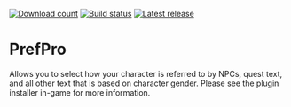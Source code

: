 [![Download count](https://img.shields.io/endpoint?url=https%3A%2F%2Fvz32sgcoal.execute-api.us-east-1.amazonaws.com%2FPrefPro)](https://github.com/perchbirdd/PrefPro)
[![Build status](https://github.com/perchbirdd/PrefPro/actions/workflows/build.yml/badge.svg)](https://github.com/perchbirdd/PrefPro)
[![Latest release](https://img.shields.io/github/v/release/perchbirdd/PrefPro)](https://github.com/perchbirdd/PrefPro)

# PrefPro
Allows you to select how your character is referred to by NPCs, quest text, and all other text that is based on character gender. Please see the plugin installer in-game for more information.